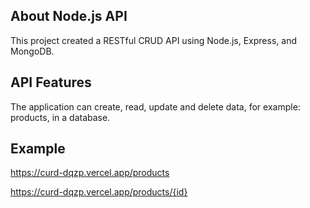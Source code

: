 ## About Node.js API
This project created a RESTful CRUD API using Node.js, Express, and MongoDB.

## API Features
The application can create, read, update and delete data, for example: products, in a database.

## Example
https://curd-dqzp.vercel.app/products

https://curd-dqzp.vercel.app/products/{id}

